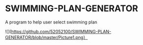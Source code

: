 # SWIMMING-PLAN-GENERATOR
A program to help user select swimming plan

![](https://github.com/52052100/SWIMMING-PLAN-GENERATOR/blob/master/Picture1.png）
